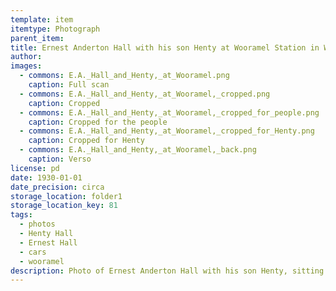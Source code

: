 ```yaml
---
template: item
itemtype: Photograph
parent_item: 
title: Ernest Anderton Hall with his son Henty at Wooramel Station in Western Australia.
author: 
images:
  - commons: E.A._Hall_and_Henty,_at_Wooramel.png
    caption: Full scan
  - commons: E.A._Hall_and_Henty,_at_Wooramel,_cropped.png
    caption: Cropped
  - commons: E.A._Hall_and_Henty,_at_Wooramel,_cropped_for_people.png
    caption: Cropped for the people
  - commons: E.A._Hall_and_Henty,_at_Wooramel,_cropped_for_Henty.png
    caption: Cropped for Henty
  - commons: E.A._Hall_and_Henty,_at_Wooramel,_back.png
    caption: Verso
license: pd
date: 1930-01-01
date_precision: circa
storage_location: folder1
storage_location_key: 81
tags:
  - photos
  - Henty Hall
  - Ernest Hall
  - cars
  - wooramel
description: Photo of Ernest Anderton Hall with his son Henty, sitting in a car, at Wooramel Station in Western Australia.
---
```

